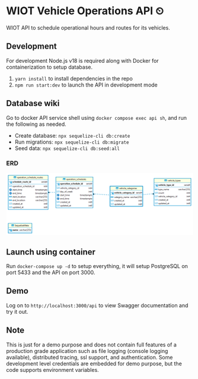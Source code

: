 # WIOT Vehicle Operations API ⏲
WIOT API to schedule operational hours and routes for its vehicles.

## Development
For development Node.js v18 is required along with Docker for containerization to setup database.

1.  `yarn install`  to install dependencies in the repo
3.  `npm run start:dev`  to launch the API in development mode

## Database wiki
Go to docker API service shell using  `docker compose exec api sh`, and run the following as needed.

-   Create database:  `npx sequelize-cli db:create`
-   Run migrations:  `npx sequelize-cli db:migrate`
-   Seed data:  `npx sequelize-cli db:seed:all`

### ERD
![Database ERD](./erd.png)

## Launch using container
Run  `docker-compose up -d`  to setup everything, it will setup PostgreSQL on port 5433 and the API on port 3000.

## Demo
Log on to `http://localhost:3000/api` to view Swagger documentation and try it out.

## Note
This is just for a demo purpose and does not contain full features of a production grade application such as file logging (console logging available), distributed tracing, ssl support, and authentication. Some development level credentials are embedded for demo purpose, but the code supports environment variables.
